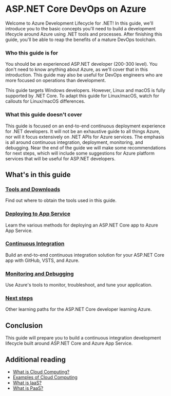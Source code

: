 # ASP.NET Core DevOps on Azure

Welcome to Azure Development Lifecycle for .NET! In this guide, we'll introduce you to the basic concepts you'll need to build a development lifecycle around Azure using .NET tools and processes. After finishing this guide, you'll be able to reap the benefits of a mature DevOps toolchain.

### Who this guide is for

You should be an experienced ASP.NET developer (200-300 level). You don't need to know anything about Azure, as we'll cover that in this introduction. This guide may also be useful for DevOps engineers who are more focused on operations than development.

This guide targets Windows developers. However, Linux and macOS is fully supported by .NET Core. To adapt this guide for Linux/macOS, watch for callouts for Linux/macOS differences.

### What this guide doesn't cover

This guide is focused on an end-to-end continuous deployment experience for .NET developers. It will not be an exhaustive guide to all things Azure, nor will it focus extensively on .NET APIs for Azure services. The emphasis is all around continuous integration, deployment, monitoring, and debugging. Near the end of the guide we will make some recommendations for next steps, which will include some suggestions for Azure platform services that will be useful for ASP.NET developers.

## What's in this guide

### [Tools and Downloads](02-tools-and-downloads.md)

Find out where to obtain the tools used in this guide.

### [Deploying to App Service](03-deploying-to-app-service.md)

Learn the various methods for deploying an ASP.NET Core app to Azure App Service.

### [Continuous Integration](04-cicd.md)

Build an end-to-end continuous integration solution for your ASP.NET Core app with GitHub, VSTS, and Azure.

### [Monitoring and Debugging](05-monitoring.md)

Use Azure's tools to monitor, troubleshoot, and tune your application.

### [Next steps](06-next-steps.md)

Other learning paths for the ASP.NET Core developer learning Azure.

## Conclusion

This guide will prepare you to build a continuous integration development lifecycle built around ASP.NET Core and Azure App Service.

## Additional reading

* [What is Cloud Computing?](https://azure.microsoft.com/overview/what-is-cloud-computing/)
* [Examples of Cloud Computing](https://azure.microsoft.com/overview/examples-of-cloud-computing/)
* [What is IaaS?](https://azure.microsoft.com/overview/what-is-iaas/)
* [What is PaaS?](https://azure.microsoft.com/overview/what-is-paas/)